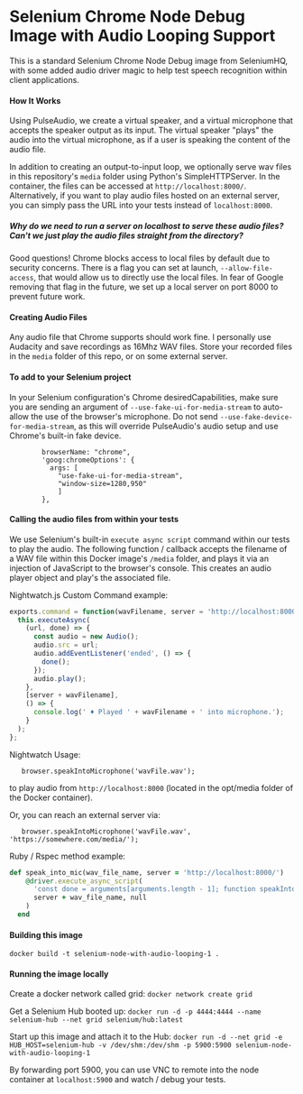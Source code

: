 Selenium Chrome Node Debug Image with Audio Looping Support
================

This is a standard Selenium Chrome Node Debug image from SeleniumHQ, with some added audio driver magic to help test
speech recognition within client applications.

#### How It Works
Using PulseAudio, we create a virtual speaker, and a virtual microphone that accepts the speaker output as its input.
The virtual speaker "plays" the audio into the virtual microphone, as if a user is speaking the content of the audio file.

In addition to creating an output-to-input loop, we optionally serve wav files in this repository's `media` folder using Python's
SimpleHTTPServer. In the container, the files can be accessed at `http://localhost:8000/`. Alternatively, if you want to
play audio files hosted on an external server, you can simply pass the URL into your tests instead of `localhost:8000`.

##### Why do we need to run a server on localhost to serve these audio files? Can't we just play the audio files straight from the directory?
Good questions! Chrome blocks access to local files by default due to security concerns. There is a flag you can set at launch,
`--allow-file-access`, that would allow us to directly use the local files. In fear of Google removing that flag
in the future, we set up a local server on port 8000 to prevent future work.

#### Creating Audio Files
Any audio file that Chrome supports should work fine. I personally use Audacity and save recordings as 16Mhz WAV files. 
Store your recorded files in the `media` folder of this repo, or on some external server.

#### To add to your Selenium project
In your Selenium configuration's Chrome desiredCapabilities, make sure you are sending an argument of `--use-fake-ui-for-media-stream`
to auto-allow the use of the browser's microphone. Do not send `--use-fake-device-for-media-stream`, as this will override
PulseAudio's audio setup and use Chrome's built-in fake device.

``` desiredCapabilities: {
        browserName: "chrome",
        'goog:chromeOptions': {
          args: [
            "use-fake-ui-for-media-stream",
            "window-size=1280,950"
            ]
        },
```

#### Calling the audio files from within your tests
We use Selenium's built-in `execute async script` command within our tests to play the audio. 
The following function / callback accepts the filename of a WAV file within this Docker image's `/media`
folder, and plays it via an injection of JavaScript to the browser's console. This creates an audio player object and play's the associated
file.

Nightwatch.js Custom Command example:

```javascript
exports.command = function(wavFilename, server = 'http://localhost:8000/') {
  this.executeAsync(
    (url, done) => {
      const audio = new Audio();
      audio.src = url;
      audio.addEventListener('ended', () => {
        done();
      });
      audio.play();
    },
    [server + wavFilename],
    () => {
      console.log(' ♦ Played ' + wavFilename + ' into microphone.');
    }
  );
};
```
Nightwatch Usage:
```
   browser.speakIntoMicrophone('wavFile.wav');
```
to play audio from `http://localhost:8000` (located in the opt/media folder of the Docker container).

Or, you can reach an external server via:
```
   browser.speakIntoMicrophone('wavFile.wav', 'https://somewhere.com/media/');
```

Ruby / Rspec method example:
```ruby
def speak_into_mic(wav_file_name, server = 'http://localhost:8000/')
    @driver.execute_async_script(
      'const done = arguments[arguments.length - 1]; function speakIntoMic(url) { const audio = new Audio(); audio.src = url; audio.addEventListener("ended", function () {done()}); audio.play();}; speakIntoMic(arguments[0]);',
      server + wav_file_name, null
    )
  end
```

#### Building this image
`docker build -t selenium-node-with-audio-looping-1 .`

#### Running the image locally
Create a docker network called grid:
`docker network create grid`

Get a Selenium Hub booted up:
`docker run -d -p 4444:4444 --name selenium-hub --net grid selenium/hub:latest`

Start up this image and attach it to the Hub:
`docker run -d --net grid -e HUB_HOST=selenium-hub -v /dev/shm:/dev/shm -p 5900:5900 selenium-node-with-audio-looping-1`

By forwarding port 5900, you can use VNC to remote into the node container at `localhost:5900` and watch / debug your tests.
